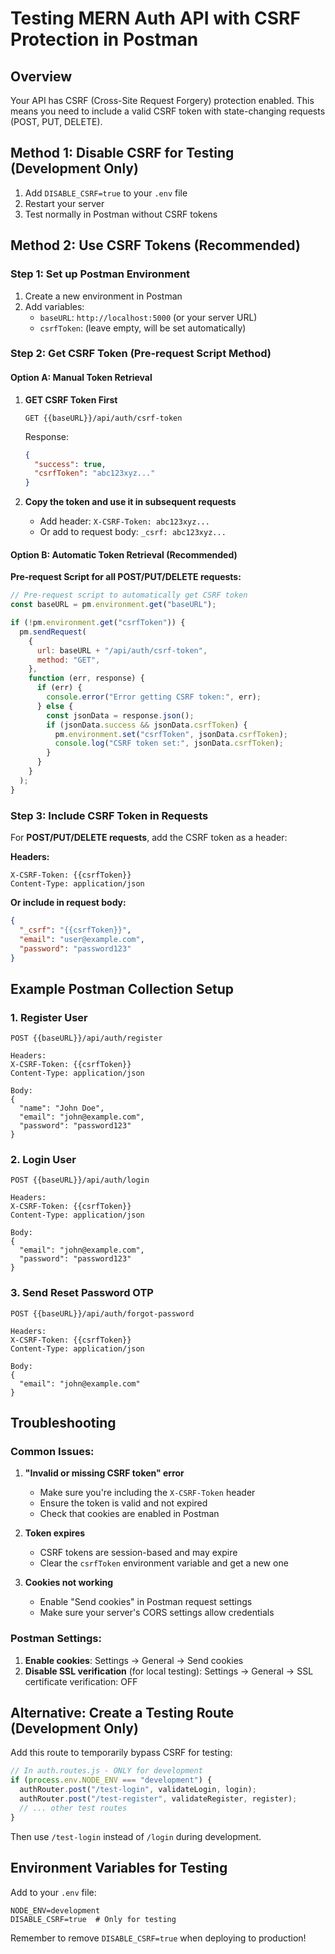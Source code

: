 # Testing MERN Auth API with CSRF Protection in Postman

## Overview

Your API has CSRF (Cross-Site Request Forgery) protection enabled. This means you need to include a valid CSRF token with state-changing requests (POST, PUT, DELETE).

## Method 1: Disable CSRF for Testing (Development Only)

1. Add `DISABLE_CSRF=true` to your `.env` file
2. Restart your server
3. Test normally in Postman without CSRF tokens

## Method 2: Use CSRF Tokens (Recommended)

### Step 1: Set up Postman Environment

1. Create a new environment in Postman
2. Add variables:
   - `baseURL`: `http://localhost:5000` (or your server URL)
   - `csrfToken`: (leave empty, will be set automatically)

### Step 2: Get CSRF Token (Pre-request Script Method)

#### Option A: Manual Token Retrieval

1. **GET CSRF Token First**

   ```
   GET {{baseURL}}/api/auth/csrf-token
   ```

   Response:

   ```json
   {
     "success": true,
     "csrfToken": "abc123xyz..."
   }
   ```

2. **Copy the token and use it in subsequent requests**
   - Add header: `X-CSRF-Token: abc123xyz...`
   - Or add to request body: `_csrf: abc123xyz...`

#### Option B: Automatic Token Retrieval (Recommended)

**Pre-request Script for all POST/PUT/DELETE requests:**

```javascript
// Pre-request script to automatically get CSRF token
const baseURL = pm.environment.get("baseURL");

if (!pm.environment.get("csrfToken")) {
  pm.sendRequest(
    {
      url: baseURL + "/api/auth/csrf-token",
      method: "GET",
    },
    function (err, response) {
      if (err) {
        console.error("Error getting CSRF token:", err);
      } else {
        const jsonData = response.json();
        if (jsonData.success && jsonData.csrfToken) {
          pm.environment.set("csrfToken", jsonData.csrfToken);
          console.log("CSRF token set:", jsonData.csrfToken);
        }
      }
    }
  );
}
```

### Step 3: Include CSRF Token in Requests

For **POST/PUT/DELETE requests**, add the CSRF token as a header:

**Headers:**

```
X-CSRF-Token: {{csrfToken}}
Content-Type: application/json
```

**Or include in request body:**

```json
{
  "_csrf": "{{csrfToken}}",
  "email": "user@example.com",
  "password": "password123"
}
```

## Example Postman Collection Setup

### 1. Register User

```
POST {{baseURL}}/api/auth/register

Headers:
X-CSRF-Token: {{csrfToken}}
Content-Type: application/json

Body:
{
  "name": "John Doe",
  "email": "john@example.com",
  "password": "password123"
}
```

### 2. Login User

```
POST {{baseURL}}/api/auth/login

Headers:
X-CSRF-Token: {{csrfToken}}
Content-Type: application/json

Body:
{
  "email": "john@example.com",
  "password": "password123"
}
```

### 3. Send Reset Password OTP

```
POST {{baseURL}}/api/auth/forgot-password

Headers:
X-CSRF-Token: {{csrfToken}}
Content-Type: application/json

Body:
{
  "email": "john@example.com"
}
```

## Troubleshooting

### Common Issues:

1. **"Invalid or missing CSRF token" error**

   - Make sure you're including the `X-CSRF-Token` header
   - Ensure the token is valid and not expired
   - Check that cookies are enabled in Postman

2. **Token expires**

   - CSRF tokens are session-based and may expire
   - Clear the `csrfToken` environment variable and get a new one

3. **Cookies not working**
   - Enable "Send cookies" in Postman request settings
   - Make sure your server's CORS settings allow credentials

### Postman Settings:

1. **Enable cookies**: Settings → General → Send cookies
2. **Disable SSL verification** (for local testing): Settings → General → SSL certificate verification: OFF

## Alternative: Create a Testing Route (Development Only)

Add this route to temporarily bypass CSRF for testing:

```javascript
// In auth.routes.js - ONLY for development
if (process.env.NODE_ENV === "development") {
  authRouter.post("/test-login", validateLogin, login);
  authRouter.post("/test-register", validateRegister, register);
  // ... other test routes
}
```

Then use `/test-login` instead of `/login` during development.

## Environment Variables for Testing

Add to your `.env` file:

```
NODE_ENV=development
DISABLE_CSRF=true  # Only for testing
```

Remember to remove `DISABLE_CSRF=true` when deploying to production!
